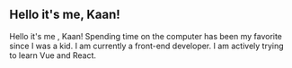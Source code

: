 <h2>Hello it's me, Kaan!</h2>
<p>Hello it's me , Kaan! Spending time on the computer has been my favorite since I was a kid. I am currently a front-end developer. I am actively trying to learn Vue and React.</p>

